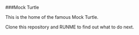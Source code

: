 ###Mock Turtle

This is the home of the famous Mock Turtle. 

Clone this repository and RUNME to find out what to do next.

